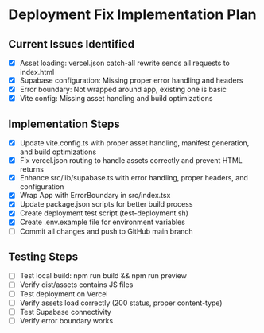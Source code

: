 # Deployment Fix Implementation Plan

## Current Issues Identified
- [x] Asset loading: vercel.json catch-all rewrite sends all requests to index.html
- [x] Supabase configuration: Missing proper error handling and headers
- [x] Error boundary: Not wrapped around app, existing one is basic
- [x] Vite config: Missing asset handling and build optimizations

## Implementation Steps
- [x] Update vite.config.ts with proper asset handling, manifest generation, and build optimizations
- [x] Fix vercel.json routing to handle assets correctly and prevent HTML returns
- [x] Enhance src/lib/supabase.ts with error handling, proper headers, and configuration
- [x] Wrap App with ErrorBoundary in src/index.tsx
- [x] Update package.json scripts for better build process
- [x] Create deployment test script (test-deployment.sh)
- [x] Create .env.example file for environment variables
- [ ] Commit all changes and push to GitHub main branch

## Testing Steps
- [ ] Test local build: npm run build && npm run preview
- [ ] Verify dist/assets contains JS files
- [ ] Test deployment on Vercel
- [ ] Verify assets load correctly (200 status, proper content-type)
- [ ] Test Supabase connectivity
- [ ] Verify error boundary works
